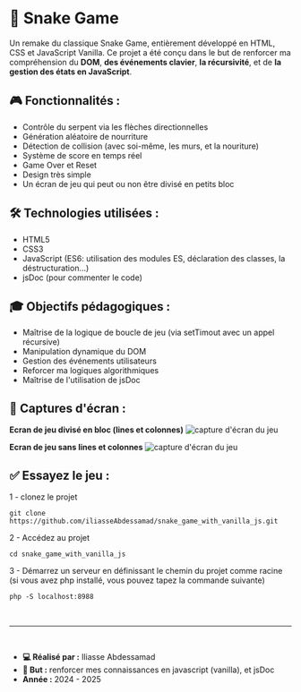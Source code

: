 # 🐍 Snake Game

Un remake du classique Snake Game, entièrement développé en HTML, CSS et JavaScript Vanilla. 
Ce projet a été conçu dans le but de renforcer ma compréhension du **DOM**, 
**des événements clavier**, **la récursivité**, et de **la gestion des états en JavaScript**.


## 🎮 Fonctionnalités :

- Contrôle du serpent via les flèches directionnelles
- Génération aléatoire de nourriture
- Détection de collision (avec soi-même, les murs, et la nouriture)
- Système de score en temps réel
- Game Over et Reset 
- Design très simple
- Un écran de jeu qui peut ou non être divisé en petits bloc 


## 🛠️ Technologies utilisées :

- HTML5
- CSS3
- JavaScript (ES6: utilisation des modules ES, déclaration des classes, la déstructuration...)
- jsDoc (pour commenter le code)


## 🎓 Objectifs pédagogiques :

- Maîtrise de la logique de boucle de jeu (via setTimout avec un appel récursive)
- Manipulation dynamique du DOM
- Gestion des événements utilisateurs
- Reforcer ma logiques algorithmiques
- Maîtrise de l'utilisation de jsDoc


## 📸 Captures d'écran :

**Ecran de jeu divisé en bloc (lines et colonnes)**
<img src="1.png" alt="capture d'écran du jeu" />

**Ecran de jeu sans lines et colonnes**
<img src="2.png" alt="capture d'écran du jeu" />


## ✅ Essayez le jeu :

1 - clonez le projet
```
git clone https://github.com/iliasseAbdessamad/snake_game_with_vanilla_js.git
``` 

2 - Accédez au projet
```
cd snake_game_with_vanilla_js
``` 

3 - Démarrez un serveur en définissant le chemin du projet comme racine (si vous avez php installé, vous pouvez tapez la commande suivante)
```
php -S localhost:8988
``` 
 

<br />
<hr />
<br />

- **💻 Réalisé par :** Iliasse Abdessamad
- **📖 But :** renforcer mes connaissances en javascript (vanilla), et jsDoc 
- **Année :** 2024 - 2025


